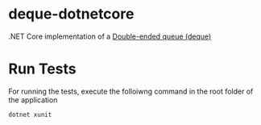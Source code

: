# deque-dotnetcore
.NET Core implementation of a [Double-ended queue (deque)](https://en.wikipedia.org/wiki/Double-ended_queue)

# Run Tests
For running the tests, execute the folloiwng command in the root folder of the application
```bash
dotnet xunit
```